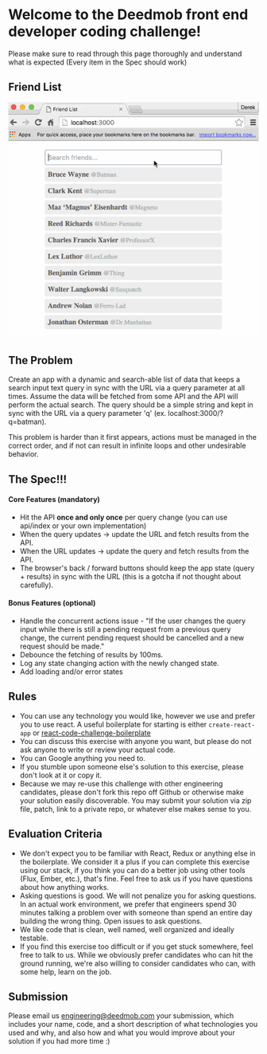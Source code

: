 # Welcome to the Deedmob front end developer coding challenge!

Please make sure to read through this page thoroughly and understand what is expected (Every item in the Spec should work)

## Friend List

![alt tag](friendlist.gif)

## The Problem

Create an app with a dynamic and search-able list of data that keeps a search input text query in sync with the URL via a query parameter at all times. Assume the data will be fetched from some API and the API will perform the actual search. The query should be a simple string and kept in sync with the URL via a query parameter 'q' (ex. localhost:3000/?q=batman).

This problem is harder than it first appears, actions must be managed in the correct order, and if not can result in infinite loops and other undesirable behavior.

## The Spec!!!

#### Core Features (mandatory)

- Hit the API **once and only once** per query change (you can use api/index or your own implementation)
- When the query updates -> update the URL and fetch results from the API.
- When the URL updates -> update the query and fetch results from the API.
- The browser's back / forward buttons should keep the app state (query + results) in sync with the URL (this is a gotcha if not thought about carefully).

#### Bonus Features (optional)

- Handle the concurrent actions issue - "If the user changes the query input while there is still a pending request from a previous query change, the current pending request should be cancelled and a new request should be made."
- Debounce the fetching of results by 100ms.
- Log any state changing action with the newly changed state.
- Add loading and/or error states

## Rules

- You can use any technology you would like, however we use and prefer you to use react. A useful boilerplate for starting is either `create-react-app` or [react-code-challenge-boilerplate](https://github.com/mrharel/react-code-challenge-boilerplate)
- You can discuss this exercise with anyone you want, but please do not ask anyone to write or review your actual code.
- You can Google anything you need to.
- If you stumble upon someone else's solution to this exercise, please don't look at it or copy it.
- Because we may re-use this challenge with other engineering candidates, please don't fork this repo off Github or otherwise make your solution easily discoverable. You may submit your solution via zip file, patch, link to a private repo, or whatever else makes sense to you.

## Evaluation Criteria

- We don't expect you to be familiar with React, Redux or anything else in the boilerplate. We consider it a plus if you can complete this exercise using our stack, if you think you can do a better job using other tools (Flux, Ember, etc.), that's fine. Feel free to ask us if you have questions about how anything works.
- Asking questions is good. We will not penalize you for asking questions. In an actual work environment, we prefer that engineers spend 30 minutes talking a problem over with someone than spend an entire day building the wrong thing. Open issues to ask questions.
- We like code that is clean, well named, well organized and ideally testable.
- If you find this exercise too difficult or if you get stuck somewhere, feel free to talk to us. While we obviously prefer candidates who can hit the ground running, we're also willing to consider candidates who can, with some help, learn on the job.

## Submission

Please email us engineering@deedmob.com your submission, which includes your name, code, and a short description of what technologies you used and why, and also how and what you would improve about your solution if you had more time :)
